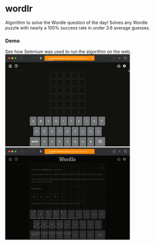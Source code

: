 # wordlr
Algorithm to solve the Wordle question of the day! Solves any Wordle puzzle with nearly a 100% success rate in under 3.6 average guesses.
### Demo
See how Selenium was used to run the algorithm on the web.
<img src="/gif/vivid.gif" width="400" height="296"/>
<img src="/gif/spill.gif" width="400" height="296"/>
